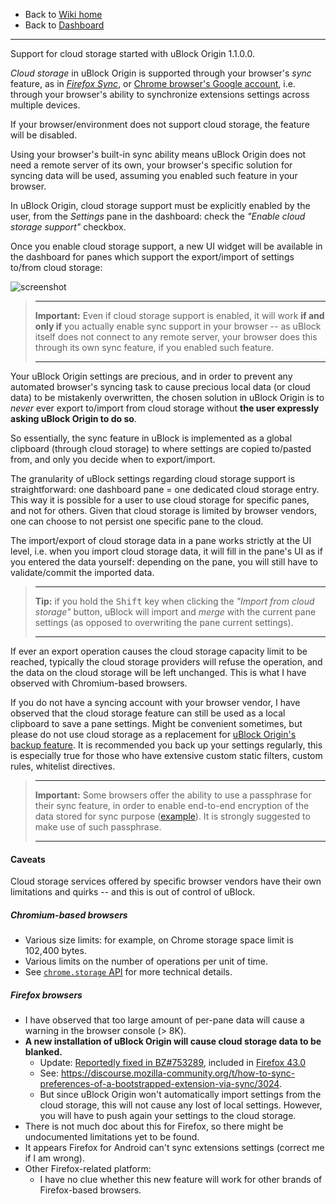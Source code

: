- Back to [Wiki home](https://github.com/gorhill/uBlock/wiki)
- Back to [Dashboard](https://github.com/gorhill/uBlock/wiki/Dashboard)

***

Support for cloud storage started with uBlock Origin 1.1.0.0.

_Cloud storage_ in uBlock Origin is supported through your browser's _sync_ feature, as in [_Firefox Sync_](https://support.mozilla.org/kb/how-do-i-set-sync-my-computer), or [Chrome browser's Google account](https://support.google.com/chrome/answer/165139), i.e. through your browser's ability to synchronize extensions settings across multiple devices.

If your browser/environment does not support cloud storage, the feature will be disabled.

Using your browser's built-in sync ability means uBlock Origin does not need a remote server of its own, your browser's specific solution for syncing data will be used, assuming you enabled such feature in your browser.

In uBlock Origin, cloud storage support must be explicitly enabled by the user, from the _Settings_ pane in the dashboard: check the _"Enable cloud storage support"_ checkbox.

Once you enable cloud storage support, a new UI widget will be available in the dashboard for panes which support the export/import of settings to/from cloud storage:

![screenshot](https://cloud.githubusercontent.com/assets/585534/9213128/5f29f5f2-405d-11e5-92a9-b2d9e8db3d42.png)

> ***
> **Important:** Even if cloud storage support is enabled, it will work **if and only if** you actually enable sync support in your browser -- as uBlock itself does not connect to any remote server, your browser does this through its own sync feature, if you enabled such feature.
> ***

Your uBlock Origin settings are precious, and in order to prevent any automated browser's syncing task to cause precious local data (or cloud data) to be mistakenly overwritten, the chosen solution in uBlock Origin is to _never_ ever export to/import from cloud storage without **the user expressly asking uBlock Origin to do so**.

So essentially, the sync feature in uBlock is implemented as a global clipboard (through cloud storage) to where settings are copied to/pasted from, and only you decide when to export/import.

The granularity of uBlock settings regarding cloud storage support is straightforward: one dashboard pane = one dedicated cloud storage entry. This way it is possible for a user to use cloud storage for specific panes, and not for others. Given that cloud storage is limited by browser vendors, one can choose to not persist one specific pane to the cloud.

The import/export of cloud storage data in a pane works strictly at the UI level, i.e. when you import cloud storage data, it will fill in the pane's UI as if you entered the data yourself: depending on the pane, you will still have to validate/commit the imported data.

> ***
> **Tip:** if you hold the <kbd>Shift</kbd> key when clicking the _"Import from cloud storage"_ button, uBlock will import and _merge_ with the current pane settings (as opposed to overwriting the pane current settings).
> ***

If ever an export operation causes the cloud storage capacity limit to be reached, typically the cloud storage providers will refuse the operation, and the data on the cloud storage will be left unchanged. This is what I have observed with Chromium-based browsers.

If you do not have a syncing account with your browser vendor, I have observed that the cloud storage feature can still be used as a local clipboard to save a pane settings. Might be convenient sometimes, but please do not use cloud storage as a replacement for [uBlock Origin's backup feature](https://github.com/gorhill/uBlock/wiki/Dashboard:-Settings#backuprestore-section). It is recommended you back up your settings regularly, this is especially true for those who have extensive custom static filters, custom rules, whitelist directives.

> ***
> **Important:** Some browsers offer the ability to use a passphrase for their sync feature, in order to enable end-to-end encryption of the data stored for sync purpose ([example](https://support.google.com/chrome/answer/1181035)). It is strongly suggested to make use of such passphrase.
> ***

#### Caveats

Cloud storage services offered by specific browser vendors have their own limitations and quirks -- and this is out of control of uBlock.

##### Chromium-based browsers

- Various size limits: for example, on Chrome storage space limit is 102,400 bytes.
- Various limits on the number of operations per unit of time.
- See [`chrome.storage` API](https://developer.chrome.com/extensions/storage#property-sync) for more technical details.

##### Firefox browsers

- I have observed that too large amount of per-pane data will cause a warning in the browser console (> 8K).
- **A new installation of uBlock Origin will cause cloud storage data to be blanked.**
    - Update: [Reportedly fixed in BZ#753289](https://bugzilla.mozilla.org/show_bug.cgi?id=753289), included in [Firefox 43.0](https://bugzilla.mozilla.org/buglist.cgi?j_top=OR&f1=target_milestone&o3=equals&v3=Firefox%2043&o1=equals&resolution=FIXED&o2=anyexact&query_format=advanced&f3=target_milestone&f2=cf_status_firefox43&bug_status=RESOLVED&bug_status=VERIFIED&bug_status=CLOSED&v1=mozilla43&v2=fixed%2Cverified&limit=0)
    - See: <https://discourse.mozilla-community.org/t/how-to-sync-preferences-of-a-bootstrapped-extension-via-sync/3024>.
    - But since uBlock Origin won't automatically import settings from the cloud storage, this will not cause any lost of local settings. However, you will have to push again your settings to the cloud storage.
- There is not much doc about this for Firefox, so there might be undocumented limitations yet to be found.
- It appears Firefox for Android can't sync extensions settings (correct me if I am wrong).
- Other Firefox-related platform:
    - I have no clue whether this new feature will work for other brands of Firefox-based browsers.
